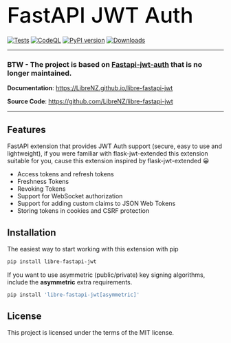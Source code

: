 <h1 align="left" style="margin-bottom: 20px; font-weight: 500; font-size: 50px; color: black;">
  FastAPI JWT Auth
</h1>

[![Tests](https://github.com/LibreNZ/libre-fastapi-jwt/actions/workflows/tests.yml/badge.svg?branch=main)](https://github.com/LibreNZ/libre-fastapi-jwt/actions/workflows/tests.yml)
[![CodeQL](https://github.com/LibreNZ/libre-fastapi-jwt/actions/workflows/codeql.yml/badge.svg?branch=main)](https://github.com/LibreNZ/libre-fastapi-jwt/actions/workflows/codeql.yml)
[![PyPI version](https://badge.fury.io/py/libre-fastapi-jwt.svg)](https://badge.fury.io/py/libre-fastapi-jwt)
[![Downloads](https://static.pepy.tech/personalized-badge/libre-fastapi-jwt?period=total&units=international_system&left_color=grey&right_color=brightgreen&left_text=Downloads)](https://pepy.tech/project/libre-fastapi-jwt)

---
<h3> BTW - The project is based on <a href="https://pypi.org/project/libre-fastapi-jwt/" target="_blank">Fastapi-jwt-auth</a> that is no longer maintained. </h3> 

**Documentation**: <a href="https://LibreNZ.github.io/libre-fastapi-jwt" target="_blank">https://LibreNZ.github.io/libre-fastapi-jwt</a>

**Source Code**: <a href="https://github.com/LibreNZ/libre-fastapi-jwt" target="_blank">https://github.com/LibreNZ/libre-fastapi-jwt</a>

---

## Features
FastAPI extension that provides JWT Auth support (secure, easy to use and lightweight), if you were familiar with flask-jwt-extended this extension suitable for you, cause this extension inspired by flask-jwt-extended 😀

- Access tokens and refresh tokens
- Freshness Tokens
- Revoking Tokens
- Support for WebSocket authorization
- Support for adding custom claims to JSON Web Tokens
- Storing tokens in cookies and CSRF protection

## Installation
The easiest way to start working with this extension with pip

```bash
pip install libre-fastapi-jwt
```

If you want to use asymmetric (public/private) key signing algorithms, include the <b>asymmetric</b> extra requirements.
```bash
pip install 'libre-fastapi-jwt[asymmetric]'
```

## License
This project is licensed under the terms of the MIT license.
